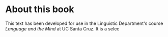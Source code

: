 # About this book

This text has been developed for use in the Linguistic Department's course _Language and the Mind_ at UC Santa Cruz. It is a selec

<!--stackedit_data:
eyJoaXN0b3J5IjpbMjA5NzMwNjcxMF19
-->